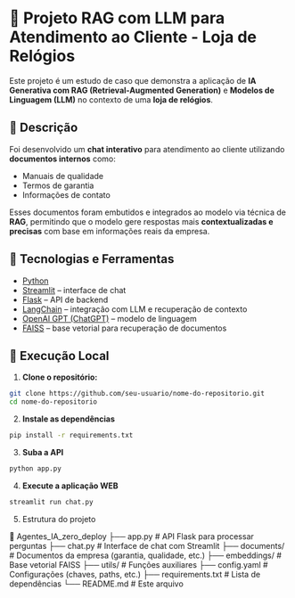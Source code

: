 # 🧠 Projeto RAG com LLM para Atendimento ao Cliente - Loja de Relógios

Este projeto é um estudo de caso que demonstra a aplicação de **IA Generativa com RAG (Retrieval-Augmented Generation)** e **Modelos de Linguagem (LLM)** no contexto de uma **loja de relógios**.

## 📝 Descrição

Foi desenvolvido um **chat interativo** para atendimento ao cliente utilizando **documentos internos** como:

- Manuais de qualidade
- Termos de garantia
- Informações de contato

Esses documentos foram embutidos e integrados ao modelo via técnica de **RAG**, permitindo que o modelo gere respostas mais **contextualizadas e precisas** com base em informações reais da empresa.

## 🧰 Tecnologias e Ferramentas

- [Python](https://www.python.org/)
- [Streamlit](https://streamlit.io/) – interface de chat
- [Flask](https://flask.palletsprojects.com/) – API de backend
- [LangChain](https://www.langchain.com/) – integração com LLM e recuperação de contexto
- [OpenAI GPT (ChatGPT)](https://platform.openai.com/) – modelo de linguagem
- [FAISS](https://github.com/facebookresearch/faiss) – base vetorial para recuperação de documentos

## 🚀 Execução Local

1. **Clone o repositório:**

```bash
git clone https://github.com/seu-usuario/nome-do-repositorio.git
cd nome-do-repositorio
```

2. **Instale as dependências**

```bash
pip install -r requirements.txt
```

3. **Suba a API**

```bash
python app.py
```

4. **Execute a aplicação WEB**

```bash
streamlit run chat.py
```


5. Estrutura do projeto

📁 Agentes_IA_zero_deploy
├── app.py                 # API Flask para processar perguntas
├── chat.py                # Interface de chat com Streamlit
├── documents/             # Documentos da empresa (garantia, qualidade, etc.)
├── embeddings/            # Base vetorial FAISS
├── utils/                 # Funções auxiliares
├── config.yaml            # Configurações (chaves, paths, etc.)
├── requirements.txt       # Lista de dependências
└── README.md              # Este arquivo

